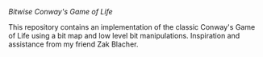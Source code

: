*Bitwise Conway's Game of Life*

This repository contains an implementation of the classic Conway's
Game of Life using a bit map and low level bit manipulations.
Inspiration and assistance from my friend Zak Blacher.

